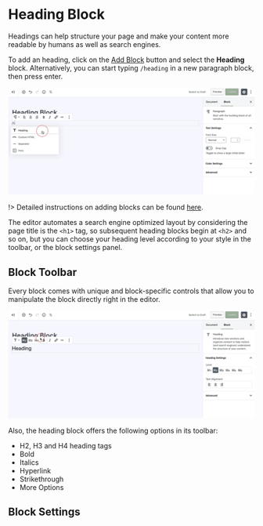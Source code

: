 # Heading Block

Headings can help structure your page and make your content more readable by humans as well as search engines.

To add an heading, click on the [Add Block](adding-block) button and select the **Heading** block. Alternatively, you can start typing `/heading` in a new paragraph block, then press enter.

![Use the slash command /heading to add a heading block](img/add-heading-block.jpg)

!> Detailed instructions on adding blocks can be found [here](adding-block).

The editor automates a search engine optimized layout by considering the page title is the `<h1>` tag, so subsequent heading blocks begin at `<h2>` and so on, but you can choose your heading level according to your style in the toolbar, or the block settings panel.

## Block Toolbar

Every block comes with unique and block-specific controls that allow you to manipulate the block directly right in the editor. 

![The heading toolbar offers h2, h3, h4, Bold, Italic, Hyperlinks, and Strikethrough options](img/heading-block-toolbar.jpg)

Also, the heading block offers the following options in its toolbar:

* H2, H3 and H4 heading tags
* Bold
* Italics
* Hyperlink
* Strikethrough
* More Options

## Block Settings
